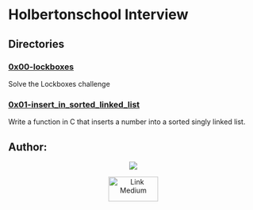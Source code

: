 # Holbertonschool Interview

## Directories
### [0x00-lockboxes](https://github.com/Ineffable22/holbertonschool-interview/tree/main/0x00-lockboxes)
Solve the Lockboxes challenge

### [0x01-insert_in_sorted_linked_list](https://github.com/Ineffable22/holbertonschool-interview/tree/main/0x01-insert_in_sorted_linked_list)
Write a function in C that inserts a number into a sorted singly linked list.

## Author:
<div align="center">
<a href="https://www.linkedin.com/in/miguel-enrique-grillo-orellana/">
<img src="https://img.shields.io/badge/Miguel-Linkedind-blue"></a>

<a href="https://medium.com/@Miguel_Grillo"><img src="https://miro.medium.com/max/1200/0*jTIO9a1_5T3mv-pR.png" alt="Link Medium" width="100px" height= "50px"></a>
</div>

